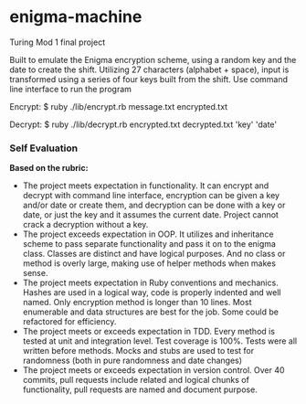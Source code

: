# enigma-machine
Turing Mod 1 final project

Built to emulate the Enigma encryption scheme, using a random key and the date to create the shift. Utilizing 27 characters (alphabet + space), input is transformed using a series of four keys built from the shift.
Use command line interface to run the program

Encrypt: $ ruby ./lib/encrypt.rb message.txt encrypted.txt

Decrypt: $ ruby ./lib/decrypt.rb encrypted.txt decrypted.txt 'key' 'date'


### Self Evaluation
**Based on the rubric:**
* The project meets expectation in functionality. It can encrypt and decrypt with command line interface, encryption can be given a key and/or date or create them, and decryption can be done with a key or date, or just the key and it assumes the current date. Project cannot crack a decryption without a key.
* The project exceeds expectation in OOP. It utilizes and inheritance scheme to pass separate functionality and pass it on to the enigma class. Classes are distinct and have logical purposes. And no class or method is overly large, making use of helper methods when makes sense.
* The project meets expectation in Ruby conventions and mechanics. Hashes are used in a logical way, code is properly indented and well named. Only encryption method is longer than 10 lines. Most enumerable and data structures are best for the job. Some could be refactored for efficiency.
* The project meets or exceeds expectation in TDD. Every method is tested at unit and integration level. Test coverage is 100%. Tests were all written before methods. Mocks and stubs are used to test for randomness (both in pure randomness and date changes)
* The project meets or exceeds expectation in version control. Over 40 commits, pull requests include related and logical chunks of functionality, pull requests are named and document purpose.
